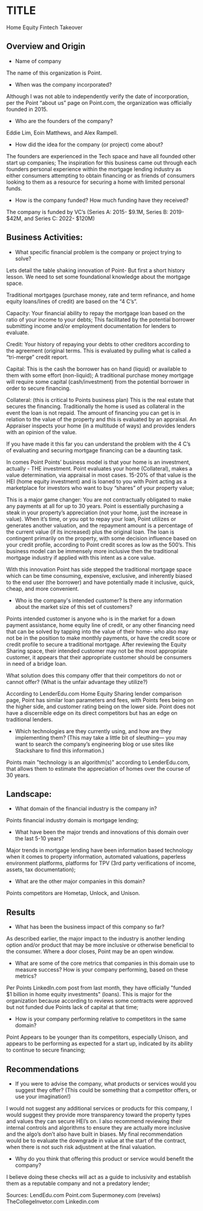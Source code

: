 # TITLE
Home Equity Fintech Takeover

## Overview and Origin

* Name of company

The name of this organization is Point. 

* When was the company incorporated?

Although I was not able to independently verify the date of incorporation, per the Point “about us” page  on Point.com, the organization was officially founded in 2015.  

* Who are the founders of the company?

Eddie Lim, Eoin Matthews, and Alex Rampell.

* How did the idea for the company (or project) come about?

The founders are experienced in the Tech space and have all founded other start up companies; The inspiration for this business came out through each founders personal experience within the mortgage lending industry as either consumers attempting to obtain financing or as friends of consumers looking to them as a resource for securing a home with limited personal funds.

* How is the company funded? How much funding have they received?

The company is funded by VC’s (Series A: 2015- $9.1M, Series B: 2019- $42M, and Series C: 2022- $120M)


## Business Activities:

* What specific financial problem is the company or project trying to solve?

Lets detail the table shaking innovation of Point- But first a short history lesson. We need to set some foundational knowledge about the mortgage space.

Traditional mortgages (purchase money, rate and term refinance, and home equity loans/lines of credit) are based on the “4 C’s”. 

Capacity: Your financial ability to repay the mortgage loan based on the ratio of your income to your debts; This facilitated by the potential borrower submitting income and/or employment documentation for lenders to evaluate.

Credit: Your history of repaying your debts to other creditors according to the agreement (original terms. This is evaluated by pulling what is called a “tri-merge” credit report. 

Capital: This is the cash the borrower has on hand (liquid) or available to them with some effort (non-liquid); A traditional purchase money mortgage will require some capital (cash/investment) from the potential borrower in order to secure financing. 

Collateral: (this is critical to Points business plan) This is the real estate that secures the financing. Traditionally the home is used as collateral in the event the loan is not repaid. The amount of financing you can get is in relation to the value of the property and this is evaluated by an appraisal. An Appraiser inspects your home (in a multitude of ways) and provides lenders with an opinion of the value.

If you have made it this far you can understand the problem with the 4 C’s of evaluating and securing mortgage financing can be a daunting task. 

In comes Point 
Points’ business model is that your home is an investment, actually - THE investment. Point evaluates your home (Collateral), makes a value determination, via appraisal in most cases. 15-20% of that value is the HEI (home equity investment) and is loaned to you with Point acting as a marketplace for investors who want to buy “shares” of your property value; 

This is a major game changer: You are not contractually obligated to make any payments at all for up to 30 years. Point is essentially purchasing a steak in your property’s appreciation (not your home, just the increase in value). When it’s time, or you opt to repay your loan, Point utilizes or generates another valuation, and the repayment amount is a percentage of the current value (if its increased) plus the original loan. The loan is contingent primarily on the property, with some decision influence based on your credit profile, according to Point credit scores as low as the 500’s. This business model can be immensely more inclusive then the traditional mortgage industry if applied with this intent as a core value.

With this innovation Point has side stepped the traditional mortgage space which can be time consuming, expensive, exclusive, and inherently biased to the end user (the borrower) and have potentially made it inclusive, quick, cheap, and more convenient.



* Who is the company's intended customer?  Is there any information about the market size of this set of customers?

Points intended customer is anyone who is in the market for a down payment assistance, home equity line of credit, or any other financing need that can be solved by tapping into the value of their home- who also may not be in the position to make monthly payments, or have the credit score or credit profile to secure a traditional mortgage. After reviewing the Equity Sharing space, their intended customer may not be the most appropriate customer, it appears that their appropriate customer should be consumers in need of a bridge loan.


What solution does this company offer that their competitors do not or cannot offer? (What is the unfair advantage they utilize?)

According to LenderEdu.com Home Equity Sharing lender comparison page, Point has similar loan parameters and fees, with Points fees being on the higher side, and customer rating being on the lower side. Point does not have a discernible edge on its direct competitors but has an edge on traditional lenders.


* Which technologies are they currently using, and how are they implementing them? (This may take a little bit of sleuthing–– you may want to search the company’s engineering blog or use sites like Stackshare to find this information.)

Points main "technology is an algorithm(s)" according to LenderEdu.com, that allows them to estimate the appreciation of homes over the course of 30 years.


## Landscape:

* What domain of the financial industry is the company in? 

Points financial industry domain is mortgage lending;

* What have been the major trends and innovations of this domain over the last 5-10 years? 

Major trends in mortgage lending have been information based technology when it comes to property information, automated valuations, paperless environment platforms, platforms for TPV (3rd party verifications of income, assets, tax documentation);

* What are the other major companies in this domain?

Points competitors are Hometap, Unlock, and Unison.


## Results

* What has been the business impact of this company so far? 

As described earlier, the major impact to the industry is another lending option and/or product that may be more inclusive or otherwise beneficial to the consumer. Where a door closes, Point may be an open window.


* What are some of the core metrics that companies in this domain use to measure success? How is your company performing, based on these metrics?

Per Points LinkedIn.com post from last month, they have officially "funded $1 billion in home equity investments" (loans). This is major for the organization because according to reviews some contracts were approved but not funded due Points lack of capital at that time; 



* How is your company performing relative to competitors in the same domain?

Point Appears to be younger than its competitors, especially Unison, and appears to be performing as expected for a start up, indicated by its ability to continue to secure financing; 


## Recommendations

* If you were to advise the company, what products or services would you suggest they offer? (This could be something that a competitor offers, or use your imagination!)

I would not suggest any additional services or products for this company, I would suggest they provide more transparency toward the property types and values they can secure HEI’s on. I also recommend reviewing their internal controls and algorithms to ensure they are actually more inclusive and the algo’s don’t also have built in biases. My final recommendation would be to evaluate the downgrade in value at the start of the contract, when there is not such risk adjustment at the final valuation. 

* Why do you think that offering this product or service would benefit the company?

I believe doing these checks will act as a guide to inclusivity and establish them as a reputable company and not a predatory lender; 



Sources:
LendEdu.com
Point.com
Supermoney.com (reveiws)
TheCollegeInvetor.com
Linkedin.com




